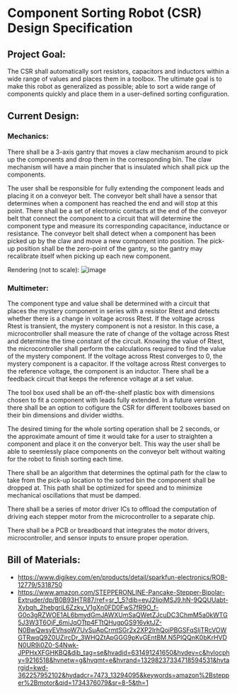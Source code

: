 # Component Sorting Robot (CSR) Design Specification
## Project Goal: 
The CSR shall automatically sort resistors, capacitors and inductors within a wide range of values and places them in a toolbox. The ultimate goal is to make this robot as generalized as possible; able to sort a wide range of components quickly and place them in a user-defined sorting configuration.

## Current Design: 
### Mechanics: 
There shall be a 3-axis gantry that moves a claw mechanism around to pick up the components and drop them in the corresponding bin. The claw mechanism will have a main pincher that is insulated which shall pick up the components. 

The user shall be responsible for fully extending the component leads and placing it on a conveyor belt. The conveyor belt shall have a sensor that determines when a component has reached the end and will stop at this point. There shall be a set of electronic contacts at the end of the conveyor belt that connect the component to a circuit that will determine the component type and measure its corresponding capacitance, inductance or resistance. The conveyor belt shall detect when a component has been picked up by the claw and move a new component into position. The pick-up position shall be the zero-point of the gantry, so the gantry may recalibrate itself when picking up each new component. 

Rendering (not to scale):
![image](https://github.com/user-attachments/assets/12d9c982-cb88-4f29-8d02-d1a59406ef94)

### Multimeter:
The component type and value shall be determined with a circuit that places the mystery component in series with a resistor Rtest and detects whether there is a change in voltage across Rtest. If the voltage across Rtest is transient, the mystery component is not a resistor. In this case, a microcontroller shall measure the rate of change of the voltage across Rtest and determine the time constant of the circuit. Knowing the value of Rtest, the microcontroller shall perform the calculations required to find the value of the mystery component. If the voltage across Rtest converges to 0, the mystery component is a capacitor. If the voltage across Rtest converges to the reference voltage, the component is an inductor. There shall be a feedback circuit that keeps the reference voltage at a set value.

The tool box used shall be an off-the-shelf plastic box with dimensions chosen to fit a component with leads fully extended. In a future version there shall be an option to cofigure the CSR for different toolboxes based on their bin dimensions and divider widths.

The desired timing for the whole sorting operation shall be 2 seconds, or the approximate amount of time it would take for a user to straighten a component and place it on the converyor belt. This way the user shall be able to seemlessly place components on the conveyor belt without waiting for the robot to finish sorting each time. 

There shall be an algorithm that determines the optimal path for the claw to take from the pick-up location to the sorted bin the component shall be dropped at. This path shall be optimized for speed and to minimize mechanical oscillations that must be damped. 

There shall be a series of motor driver ICs to offload the computation of driving each stepper motor from the microcontroller to a separate chip. 

There shall be a PCB or breadboard that integrates the motor drivers, microcontroller, and sensor inputs to ensure proper operation.

## Bill of Materials:
- https://www.digikey.com/en/products/detail/sparkfun-electronics/ROB-12779/5318750
- https://www.amazon.com/STEPPERONLINE-Pancake-Stepper-Bipolar-Extruder/dp/B0B93HTR87/ref=sr_1_5?dib=eyJ2IjoiMSJ9.hN-9QQUUabt-Xybqh_2hebgriL6Zzkv_V1gXn0FD0FwS7fR9O_f-G0o3gRZWOE1AL6bmydGmJAWXUmSaQWetZJcuDC3ChmM5a0kWTG5J3W3T6OjF_6miJqOTtp4FTtQHugpGS916vktJZ-N0BwQwsyEVhsoW7UvSuApCrmtSGr2x2XP2IrhQojPBGSFqSljTRcVOWGTRwqQ9Z0UZircDr_3WHQZtApGGG9pKvGEntBM.N5PIQQnK0bKrHVDN0UR9i0Z0-S4Nwk-JPPHxXFGHKBQ&dib_tag=se&hvadid=631491241650&hvdev=c&hvlocphy=9216518&hvnetw=g&hvqmt=e&hvrand=13298237334718594531&hvtargid=kwd-362257952102&hydadcr=7473_13294095&keywords=amazon%2Bstepper%2Bmotor&qid=1734376079&sr=8-5&th=1
